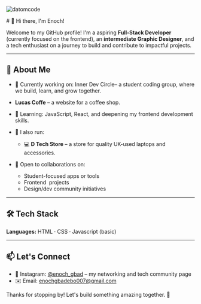 <p align="left"> <img src="https://komarev.com/ghpvc/?username=datomcode&label=Profile%20views&color=0e75b6&style=flat" alt="datomcode" /> </p>
# 👋 Hi there, I'm Enoch!

Welcome to my GitHub profile! I'm a aspiring **Full-Stack Developer** (currently focused on the frontend), an **intermediate Graphic Designer**, and a tech enthusiast on a journey to build and contribute to impactful projects.

---

## 🚀 About Me

* 🔭 Currently working on:
  Inner Dev Circle– a student coding group, where we build, learn, and grow together.

* **Lucas Coffe** – a website for a coffee shop.

* 🌱 Learning:
  JavaScript, React, and deepening my frontend development skills.

* 💼 I also run:

  * 💻 **D Tech Store** – a store for quality UK-used laptops and accessories.

* 🤝 Open to collaborations on:

  * Student-focused apps or tools
  * Frontend  projects
  * Design/dev community initiatives

---

## 🛠️ Tech Stack

**Languages:**
HTML · CSS · Javascript (basic)

---

## 📫 Let's Connect

* 💬 Instagram: [@enoch_gbad](https://instagram.com/enoch_gbad) – my networking and tech community page
* ✉️ Email: [enochgbadebo007@gmail.com](mailto:enochgbadebo007@gmail.com)

Thanks for stopping by! Let's build something amazing together. 🌟
